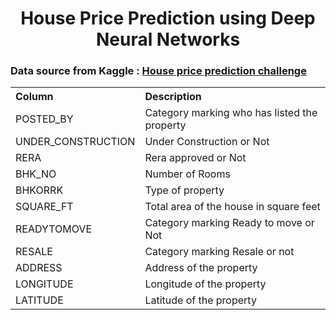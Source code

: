 <html>
  <body>
    <h1 align="center">House Price Prediction using Deep Neural Networks</h1>
    <h3>Data source from Kaggle : <a href="https://www.kaggle.com/anmolkumar/house-price-prediction-challenge">House price prediction challenge</a></h3>
    <table style="width:100%;">
      <tr align="left">
        <th>Column</th>
        <th>Description</th>
      </tr>
      <tr>
        <td>POSTED_BY</td>
        <td>Category marking who has listed the property</td>
      </tr>
      <tr>
        <td>UNDER_CONSTRUCTION</td>
        <td>Under Construction or Not</td>
      </tr>
      <tr>
        <td>RERA</td>
        <td>Rera approved or Not</td>
      </tr>
      <tr>
        <td>BHK_NO</td>
        <td>Number of Rooms</td>
      </tr>
      <tr>
        <td>BHKORRK</td>
        <td>Type of property</td>
      </tr>
      <tr>
        <td>SQUARE_FT</td>
        <td>Total area of the house in square feet</td>
      </tr>
      <tr>
        <td>READYTOMOVE</td>
        <td>Category marking Ready to move or Not</td>
      </tr>
      <tr>
        <td>RESALE</td>
        <td>Category marking Resale or not</td>
      </tr>
      <tr>
        <td>ADDRESS</td>
        <td>Address of the property</td>
      </tr>
      <tr>
        <td>LONGITUDE</td>
        <td>Longitude of the property</td>
      </tr>
      <tr>
        <td>LATITUDE</td>
        <td>Latitude of the property</td>
      </tr>
    </table>
  </body>
</html>